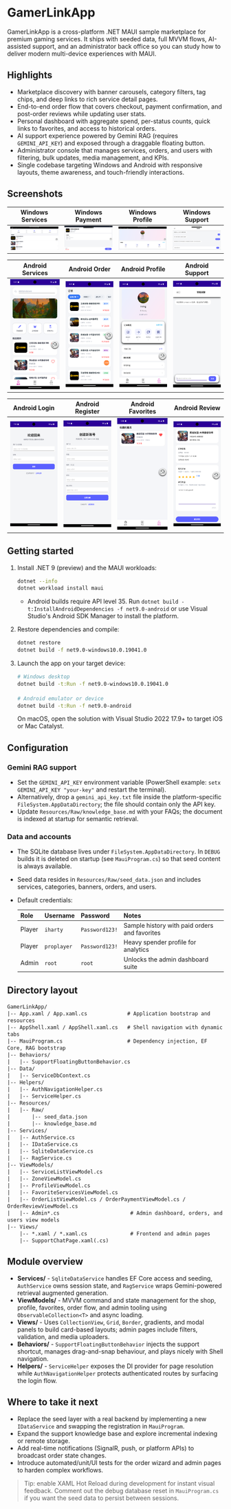 ﻿# GamerLinkApp

GamerLinkApp is a cross-platform .NET MAUI sample marketplace for premium gaming services. It ships with seeded data, full MVVM flows, AI-assisted support, and an administrator back office so you can study how to deliver modern multi-device experiences with MAUI.

## Highlights
- Marketplace discovery with banner carousels, category filters, tag chips, and deep links to rich service detail pages.
- End-to-end order flow that covers checkout, payment confirmation, and post-order reviews while updating user stats.
- Personal dashboard with aggregate spend, per-status counts, quick links to favorites, and access to historical orders.
- AI support experience powered by Gemini RAG (requires `GEMINI_API_KEY`) and exposed through a draggable floating button.
- Administrator console that manages services, orders, and users with filtering, bulk updates, media management, and KPIs.
- Single codebase targeting Windows and Android with responsive layouts, theme awareness, and touch-friendly interactions.

## Screenshots
| Windows Services | Windows Payment | Windows Profile | Windows Support |
| --- | --- | --- | --- |
| ![Windows Services](README.IMAGE/Services_Windows.png) | ![Windows Payment](README.IMAGE/Payment_Windows.png) | ![Windows Profile](README.IMAGE/Profile_Windows.png) | ![Windows Support](README.IMAGE/Support_Windows.png) |

| Android Services | Android Order | Android Profile | Android Support |
| --- | --- | --- | --- |
| ![Android Services](README.IMAGE/Services_Android.png) | ![Android Order](README.IMAGE/Order_Android.png) | ![Android Profile](README.IMAGE/Profile_Android.png) | ![Android Support](README.IMAGE/Support_Android.png) |

| Android Login | Android Register | Android Favorites | Android Review |
| --- | --- | --- | --- |
| ![Android Login](README.IMAGE/Login_Android.png) | ![Android Register](README.IMAGE/Register_Android.png) | ![Android Favorites](README.IMAGE/Favorites_Android.png) | ![Android Review](README.IMAGE/Comment_Android.png) |

## Getting started
1. Install .NET 9 (preview) and the MAUI workloads:
   ```bash
   dotnet --info
   dotnet workload install maui
   ```
   - Android builds require API level 35. Run `dotnet build -t:InstallAndroidDependencies -f net9.0-android` or use Visual Studio's Android SDK Manager to install the platform.

2. Restore dependencies and compile:
   ```bash
   dotnet restore
   dotnet build -f net9.0-windows10.0.19041.0
   ```

3. Launch the app on your target device:
   ```bash
   # Windows desktop
   dotnet build -t:Run -f net9.0-windows10.0.19041.0

   # Android emulator or device
   dotnet build -t:Run -f net9.0-android
   ```
   On macOS, open the solution with Visual Studio 2022 17.9+ to target iOS or Mac Catalyst.

## Configuration
### Gemini RAG support
- Set the `GEMINI_API_KEY` environment variable (PowerShell example: `setx GEMINI_API_KEY "your-key"` and restart the terminal).
- Alternatively, drop a `gemini_api_key.txt` file inside the platform-specific `FileSystem.AppDataDirectory`; the file should contain only the API key.
- Update `Resources/Raw/knowledge_base.md` with your FAQs; the document is indexed at startup for semantic retrieval.

### Data and accounts
- The SQLite database lives under `FileSystem.AppDataDirectory`. In `DEBUG` builds it is deleted on startup (see `MauiProgram.cs`) so that seed content is always available.
- Seed data resides in `Resources/Raw/seed_data.json` and includes services, categories, banners, orders, and users.
- Default credentials:

  | Role | Username | Password | Notes |
  | --- | --- | --- | --- |
  | Player | `iharty` | `Password123!` | Sample history with paid orders and favorites |
  | Player | `proplayer` | `Password123!` | Heavy spender profile for analytics |
  | Admin | `root` | `root` | Unlocks the admin dashboard suite |

## Directory layout
```
GamerLinkApp/
|-- App.xaml / App.xaml.cs             # Application bootstrap and resources
|-- AppShell.xaml / AppShell.xaml.cs   # Shell navigation with dynamic tabs
|-- MauiProgram.cs                     # Dependency injection, EF Core, RAG bootstrap
|-- Behaviors/
|   |-- SupportFloatingButtonBehavior.cs
|-- Data/
|   |-- ServiceDbContext.cs
|-- Helpers/
|   |-- AuthNavigationHelper.cs
|   |-- ServiceHelper.cs
|-- Resources/
|   |-- Raw/
|       |-- seed_data.json
|       |-- knowledge_base.md
|-- Services/
|   |-- AuthService.cs
|   |-- IDataService.cs
|   |-- SqliteDataService.cs
|   |-- RagService.cs
|-- ViewModels/
|   |-- ServiceListViewModel.cs
|   |-- ZoneViewModel.cs
|   |-- ProfileViewModel.cs
|   |-- FavoriteServicesViewModel.cs
|   |-- OrderListViewModel.cs / OrderPaymentViewModel.cs / OrderReviewViewModel.cs
|   |-- Admin*.cs                       # Admin dashboard, orders, and users view models
|-- Views/
    |-- *.xaml / *.xaml.cs              # Frontend and admin pages
    |-- SupportChatPage.xaml(.cs)
```

## Module overview
- **Services/** - `SqliteDataService` handles EF Core access and seeding, `AuthService` owns session state, and `RagService` wraps Gemini-powered retrieval augmented generation.
- **ViewModels/** - MVVM command and state management for the shop, profile, favorites, order flow, and admin tooling using `ObservableCollection<T>` and async loading.
- **Views/** - Uses `CollectionView`, `Grid`, `Border`, gradients, and modal panels to build card-based layouts; admin pages include filters, validation, and media uploaders.
- **Behaviors/** - `SupportFloatingButtonBehavior` injects the support shortcut, manages drag-and-snap behaviour, and plays nicely with Shell navigation.
- **Helpers/** - `ServiceHelper` exposes the DI provider for page resolution while `AuthNavigationHelper` protects authenticated routes by surfacing the login flow.

## Where to take it next
- Replace the seed layer with a real backend by implementing a new `IDataService` and swapping the registration in `MauiProgram`.
- Expand the support knowledge base and explore incremental indexing or remote storage.
- Add real-time notifications (SignalR, push, or platform APIs) to broadcast order state changes.
- Introduce automated/unit/UI tests for the order wizard and admin pages to harden complex workflows.

> Tip: enable XAML Hot Reload during development for instant visual feedback. Comment out the debug database reset in `MauiProgram.cs` if you want the seed data to persist between sessions.
